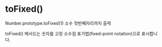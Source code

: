 # toFixed()

Number.prototype.toFixed(1) 소수 첫번째자리까지 출력

toFixed() 메서드는 숫자를 고정 소수점 표기법(fixed-point notation)으로 표시합니다.